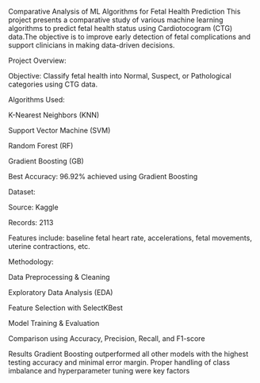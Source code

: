 Comparative Analysis of ML Algorithms for Fetal Health Prediction
This project presents a comparative study of various machine learning algorithms to predict fetal health status using Cardiotocogram (CTG) data.The objective is to improve early detection of fetal complications and support clinicians in making data-driven decisions.

 Project Overview:
 
 Objective: Classify fetal health into Normal, Suspect, or Pathological categories using CTG data.
 
Algorithms Used:

K-Nearest Neighbors (KNN)

Support Vector Machine (SVM)

Random Forest (RF) 

Gradient Boosting (GB)

Best Accuracy: 96.92% achieved using Gradient Boosting

Dataset:

Source: Kaggle

Records: 2113

Features include: baseline fetal heart rate, accelerations, fetal movements, uterine contractions, etc.

Methodology:

Data Preprocessing & Cleaning

Exploratory Data Analysis (EDA)

Feature Selection with SelectKBest

Model Training & Evaluation

Comparison using Accuracy, Precision, Recall, and F1-score

Results
Gradient Boosting outperformed all other models with the highest testing accuracy and minimal error margin. 
Proper handling of class imbalance and hyperparameter tuning were key factors
